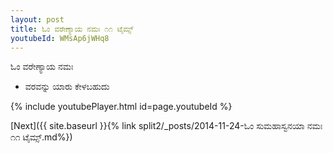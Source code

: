 ```yaml
---
layout: post
title: ಓಂ ವರೇಣ್ಯಾಯ ನಮಃ ೧೧ ಟೈಮ್ಸ್
youtubeId: WMsAp6jWHq8
---
```

 
 
 ಓಂ ವರೇಣ್ಯಾಯ ನಮಃ  
 
 -  ವರವನ್ನು ಯಾರು ಕೇಳಬಹುದು 
 
  
 
  
 
 
 
 
 
 


{% include youtubePlayer.html id=page.youtubeId %}
 
[Next]({{ site.baseurl }}{% link  split2/_posts/2014-11-24-ಓಂ ಸುಮಹಾಸ್ವನಯಾ ನಮಃ ೧೧ ಟೈಮ್ಸ್.md%})
 
